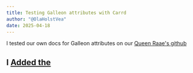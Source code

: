 ```yaml
---
title: Testing Galleon attributes with Carrd
author: "@OlaHolstVea"
date: 2025-04-18
---
```


I tested our own docs for Galleon attributes on our [Queen Raae's github](https://github.com/queen-raae/galleon-attributes)

## I [Added the <script>](https://github.com/queen-raae/galleon-attributes#add-the-galleon-script) to the <head>

1. I clicked "+ Add Element"
2. I clicked "</> Embed" to create a new Embed element
3. I Set Type to Code
4. I Copy / Pasted in `<script async src="https://cdn.jsdelivr.net/npm/@raae/galleon-attributes@1/dist/script.js"></script>` 
5. I Set the Style to "Hidden" and then "Head" for my site's <head> element

I used this excellent .. from [the Carrd docs](
https://carrd.co/docs/building/embedding-custom-code)

![in the head](./carrd-1.2-in-the-head-yeah.png)

# [Test Galleon Attributes](https://github.com/queen-raae/galleon-attributes#test-galleon-attributes)

## Step 1. I added a container element to hold the data 

- I clicked "+ Add Element"
- I clicked "Container" to create a new Container element
- I Added the attribute `gl-get=https://galleon.tools/v1/queen`

## Step 2. I added a text element inside my container element

- I clicked "+ Add Element"
- I clicked "Text" to create a new Text element
- I Added the attribute `gl-bind=name`


## Step 3. I added an Image element inside my container element

- I clicked "+ Add Element"
- I clicked "Image" to create a new Image element
- I Added the attribute `gl-bind-src=avatar.url`
- I Added the attribute `gl-bind-alt=avatar.alt`


## Image with No Upload Blocks me from Publishing my Changes

This is where I hit my first rock right under the surface of the sea. I tried to publish my changes, but Carrd said no.

The error message looked like this:

![unfinished element](./carrd-3-unfinished-element.png)

I had to upload an image to make my element finished so I could publish the changes to my website.

## Image with placeholder shows the placeholder, not our test image

I looked at my site, an wouldn't you guess it, I'd hit another rock in the sea. I could see the image I had uploaded and NOT the image I was supposed to see, the image from our test api. Onward!

## Step 4. I added a Link element inside my container element

- I clicked "+ Add Element"
- I clicked "Link" to create a new Link element
- I Added the attribute `gl-iterate=socials`
- I Added the attribute `gl-bind-href=url`
- I Added the attribute `gl-bind=label`

## My Link doesn't work

Here I hit my third rock. I can see the link, but nothing happens when I try to cllick it. When I "Inspect" my website I see the href with the right link, see below:
![My Link doesn't work](./carrd-4-doesnt-link.png) 


Testing Galleon attributes with Carrd